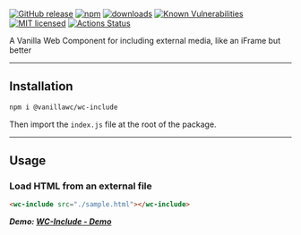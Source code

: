 [![GitHub release](https://img.shields.io/github/v/release/vanillawc/wc-include.svg)](https://github.com/vanillawc/wc-include/releases)
[![npm](https://badgen.net/npm/v/@vanillawc/wc-include)](https://www.npmjs.com/package/@vanillawc/wc-include)
[![downloads](https://badgen.net/npm/dt/@vanillawc/wc-include)](https://www.npmjs.com/package/@vanillawc/wc-include)
[![Known Vulnerabilities](https://snyk.io/test/npm/@vanillawc/wc-include/badge.svg)](https://snyk.io/test/npm/@vanillawc/wc-include)
[![MIT licensed](https://img.shields.io/badge/license-MIT-blue.svg)](https://raw.githubusercontent.com/vanillawc/wc-include/master/LICENSE)
[![Actions Status](https://github.com/vanillawc/wc-include/workflows/Release/badge.svg)](https://github.com/vanillawc/wc-include/actions)

A Vanilla Web Component for including external media, like an iFrame but better

 <!-- TODO: Add video graphic here -->

-----

## Installation

```sh
npm i @vanillawc/wc-include
```

Then import the `index.js` file at the root of the package.

-----

## Usage

### Load HTML from an external file

```html
<wc-include src="./sample.html"></wc-include>
```

***Demo: [WC-Include - Demo][]***

[WC-Include - Demo]: https://vanillawc.github.io/wc-include/demo/index.html
